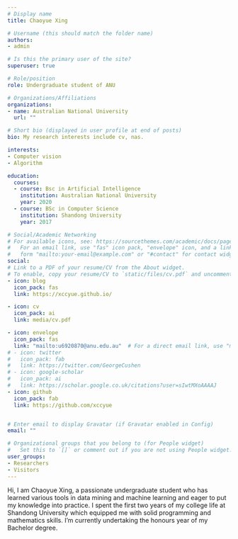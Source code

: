 ```yaml
---
# Display name
title: Chaoyue Xing

# Username (this should match the folder name)
authors:
- admin

# Is this the primary user of the site?
superuser: true

# Role/position
role: Undergraduate student of ANU

# Organizations/Affiliations
organizations:
- name: Australian National University
  url: ""

# Short bio (displayed in user profile at end of posts)
bio: My research interests include cv, nas.

interests:
- Computer vision
- Algorithm

education:
  courses:
  - course: Bsc in Artificial Intelligence
    institution: Australian National University
    year: 2020
  - course: BSc in Computer Science
    institution: Shandong University
    year: 2017

# Social/Academic Networking
# For available icons, see: https://sourcethemes.com/academic/docs/page-builder/#icons
#   For an email link, use "fas" icon pack, "envelope" icon, and a link in the
#   form "mailto:your-email@example.com" or "#contact" for contact widget.
social:
# Link to a PDF of your resume/CV from the About widget.
# To enable, copy your resume/CV to `static/files/cv.pdf` and uncomment the lines below.
- icon: blog
  icon_pack: fas
  link: https://xccyue.github.io/

- icon: cv
  icon_pack: ai
  link: media/cv.pdf

- icon: envelope
  icon_pack: fas
  link: "mailto:u6920870@anu.edu.au"  # For a direct email link, use "mailto:test@example.org".
# - icon: twitter
#   icon_pack: fab
#   link: https://twitter.com/GeorgeCushen
# - icon: google-scholar
#   icon_pack: ai
#   link: https://scholar.google.co.uk/citations?user=sIwtMXoAAAAJ
- icon: github
  icon_pack: fab
  link: https://github.com/xccyue


# Enter email to display Gravatar (if Gravatar enabled in Config)
email: ""

# Organizational groups that you belong to (for People widget)
#   Set this to `[]` or comment out if you are not using People widget.
user_groups:
- Researchers
- Visitors
---
```


Hi, I am Chaoyue Xing, a passionate undergraduate student who has learned various tools in data mining and machine learning and eager to put my knowledge into practice. I spent the first two years of my college life at Shandong University which equipped me with solid programming and mathematics skills. I’m currently undertaking the honours year of my Bachelor degree.